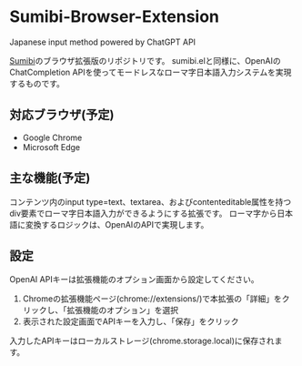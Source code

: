 # Sumibi-Browser-Extension

Japanese input method powered by ChatGPT API

[Sumibi](https://github.com/kiyoka/Sumibi)のブラウザ拡張版のリポジトリです。
sumibi.elと同様に、OpenAIのChatCompletion APIを使ってモードレスなローマ字日本語入力システムを実現するものです。

## 対応ブラウザ(予定)

- Google Chrome
- Microsoft Edge

## 主な機能(予定)
コンテンツ内のinput type=text、textarea、およびcontenteditable属性を持つdiv要素でローマ字日本語入力ができるようにする拡張です。
ローマ字から日本語に変換するロジックは、OpenAIのAPIで実現します。

## 設定
OpenAI APIキーは拡張機能のオプション画面から設定してください。

1. Chromeの拡張機能ページ(chrome://extensions/)で本拡張の「詳細」をクリックし、「拡張機能のオプション」を選択
2. 表示された設定画面でAPIキーを入力し、「保存」をクリック

入力したAPIキーはローカルストレージ(chrome.storage.local)に保存されます。
